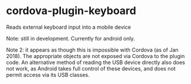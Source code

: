 # cordova-plugin-keyboard
Reads external keyboard input into a mobile device

Note: still in development. Currently for android only.

Note 2: it appears as though this is impossible with Cordova (as of Jan 2018). The appropriate objects are not exposed via Cordova to the plugin code. An alternative method of reading the USB device directly also does not work, as Android takes full control of these devices, and does not permit access via its USB classes.
